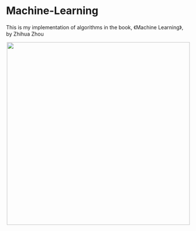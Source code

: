 # Machine-Learning
This is my implementation of algorithms in the book, 《Machine Learning》, by Zhihua Zhou

<div align="center">
  <img src="https://img1.doubanio.com/view/subject/l/public/s28735609.jpg" width="500">
 </div>
